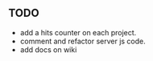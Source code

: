 ## TODO

* add a hits counter on each project.
* comment and refactor server js code.
* add docs on wiki
